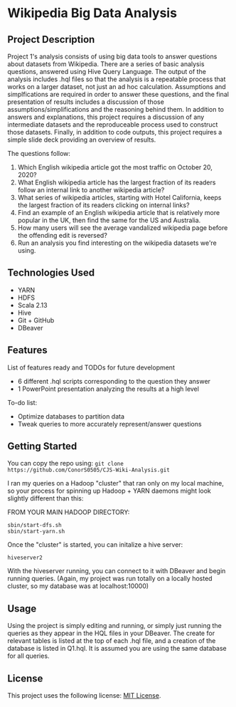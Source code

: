 # Wikipedia Big Data Analysis

## Project Description

Project 1's analysis consists of using big data tools to answer questions about datasets from Wikipedia. There are a series of basic analysis questions, answered using Hive Query Language. The output of the analysis includes .hql files so that the analysis is a repeatable process that works on a larger dataset, not just an ad hoc calculation. Assumptions and simplfications are required in order to answer these questions, and the final presentation of results includes a discussion of those assumptions/simplifications and the reasoning behind them. In addition to answers and explanations, this project requires a discussion of any intermediate datasets and the reproduceable process used to construct those datasets. Finally, in addition to code outputs, this project requires a simple slide deck providing an overview of results. 

The questions follow: 
1. Which English wikipedia article got the most traffic on October 20, 2020? 
2. What English wikipedia article has the largest fraction of its readers follow an internal link to another wikipedia article? 
3. What series of wikipedia articles, starting with Hotel California, keeps the largest fraction of its readers clicking on internal links? 
4. Find an example of an English wikipedia article that is relatively more popular in the UK, then find the same for the US and Australia. 
5. How many users will see the average vandalized wikipedia page before the offending edit is reversed? 
6. Run an analysis you find interesting on the wikipedia datasets we're using.

## Technologies Used

* YARN
* HDFS
* Scala 2.13
* Hive
* Git + GitHub
* DBeaver

## Features

List of features ready and TODOs for future development
* 6 different .hql scripts corresponding to the question they answer
* 1 PowerPoint presentation analyzing the results at a high level

To-do list:
* Optimize databases to partition data
* Tweak queries to more accurately represent/answer questions 

## Getting Started
   
You can copy the repo using:
``` git clone https://github.com/ConorS0505/CJS-Wiki-Analysis.git ```

I ran my queries on a Hadoop "cluster" that ran only on my local machine, so your process for spinning up Hadoop + YARN daemons might look slightly different than this:

FROM YOUR MAIN HADOOP DIRECTORY:
```
sbin/start-dfs.sh
sbin/start-yarn.sh
```
Once the "cluster" is started, you can initalize a hive server:
```
hiveserver2
```
With the hiveserver running, you can connect to it with DBeaver and begin running queries.
(Again, my project was run totally on a locally hosted cluster, so my database was at localhost:10000)

## Usage

Using the project is simply editing and running, or simply just running the queries as they appear in the HQL files in your DBeaver.
The create for relevant tables is listed at the top of each .hql file, and a creation of the database is listed in Q1.hql. It is assumed you are using the same database for all queries.


## License

This project uses the following license: [MIT License](<https://mit-license.org/>).
